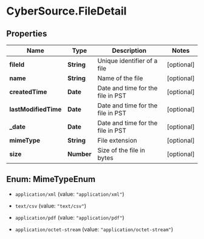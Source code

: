 # CyberSource.FileDetail

## Properties
Name | Type | Description | Notes
------------ | ------------- | ------------- | -------------
**fileId** | **String** | Unique identifier of a file | [optional] 
**name** | **String** | Name of the file | [optional] 
**createdTime** | **Date** | Date and time for the file in PST | [optional] 
**lastModifiedTime** | **Date** | Date and time for the file in PST | [optional] 
**_date** | **Date** | Date and time for the file in PST | [optional] 
**mimeType** | **String** | File extension | [optional] 
**size** | **Number** | Size of the file in bytes | [optional] 


<a name="MimeTypeEnum"></a>
## Enum: MimeTypeEnum


* `application/xml` (value: `"application/xml"`)

* `text/csv` (value: `"text/csv"`)

* `application/pdf` (value: `"application/pdf"`)

* `application/octet-stream` (value: `"application/octet-stream"`)




